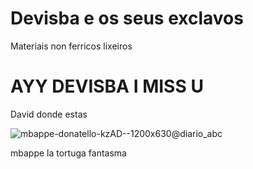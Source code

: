 # Devisba e os seus exclavos
Materiais non ferricos lixeiros

# AYY DEVISBA I MISS U
David donde estas


![mbappe-donatello-kzAD--1200x630@diario_abc](https://github.com/user-attachments/assets/1af35071-cb35-43d3-9298-e2af57fa5c0c)

mbappe la tortuga fantasma
